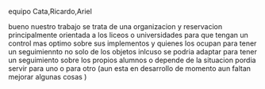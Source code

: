 equipo Cata,Ricardo,Ariel 

bueno nuestro trabajo se trata de una organizacion y reservacion principalmente orientada a los liceos o universidades para que tengan un control mas optimo sobre sus implementos y quienes los ocupan
para tener un seguimiennto no solo de los objetos inlcuso se podria adaptar para tener un seguimiento sobre los propios alumnos o depende de la situacion pordia servir para uno o para otro (aun esta en desarrollo de momento aun faltan mejorar algunas cosas )
